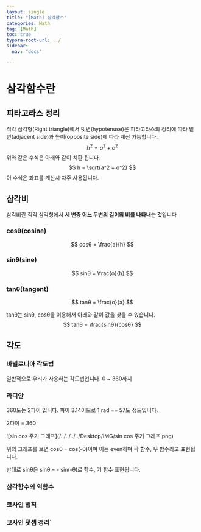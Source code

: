 ```yaml
---
layout: single
title: "[Math] 삼각함수" 
categories: Math
tag: [Math]
toc: true
typora-root-url: ../
sidebar:
  nav: "docs"

---
```


# 삼각함수란

## 피타고라스 정리

직각 삼각형(Right triangle)에서 빗변(hypotenuse)은 피타고라스의 정리에 따라 밑변(adjacent side)과 높이(opposite side)에 따라 계산 가능합니다.
$$
h^2 = a^2 + o^2
$$
위와 같은 수식은 아래와 같이 치환 됩니다.
$$
h = \sqrt{a^2 + o^2}
$$
이 수식은 좌표를 계산시 자주 사용됩니다.



## 삼각비

삼각비란 직각 삼각형에서 **세 변중 어느 두변의 길이의 비를 나타내는 것**입니다

### cosθ(cosine)

$$
cosθ = \frac{a}{h}
$$



### sinθ(sine)

$$
sinθ = \frac{o}{h}
$$



### tanθ(tangent)

$$
tanθ = \frac{o}{a}
$$

tanθ는 sinθ, cosθ을 이용해서 아래와 같이 값을 찾을 수 있습니다.
$$
tanθ = \frac{sinθ}{cosθ}
$$


## 각도

### 바빌로니아 각도법

일반적으로 우리가 사용하는 각도법입니다. 0 ~ 360까지 

### 라디안

360도는 2파이 입니다. 파이 3.14이므로 1 rad == 57도 정도입니다.

2파이 = 360



![sin cos 주기 그래프](/../../../../Desktop/IMG/sin cos 주기 그래프.png)

위의 그래프를 보면 cosθ = cos(-θ)이며 이는 even하며  짝 함수, 우 함수라고 표현됩니다.

반대로 sinθ은 sinθ = - sin(-θ)로  함수, 기 함수 표현됩니다.



### 삼각함수의 역함수



### 코사인 법칙 

### 코사인 덧셈 정리`





